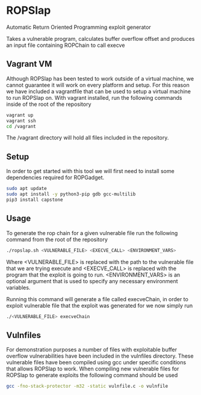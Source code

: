 # ROPSlap
Automatic Return Oriented Programming exploit generator

Takes a vulnerable program, calculates buffer overflow offset and produces an input file containing ROPChain to call execve

## Vagrant VM

Although ROPSlap has been tested to work outside of a virtual machine, we cannot guarantee it will work on every platform and setup. For this reason we have included a vagrantfile that can be used to setup a virtual machine to run ROPSlap on. With vagrant installed, run the following commands inside of the root of the repository

```bash
vagrant up
vagrant ssh
cd /vagrant
```
The /vagrant directory will hold all files included in the repository.

## Setup

In order to get started with this tool we will first need to install some dependencies required for ROPGadget. 

```bash
sudo apt update
sudo apt install -y python3-pip gdb gcc-multilib
pip3 install capstone
```

## Usage

To generate the rop chain for a given vulnerable file run the following command from the root of the repository

```bash
./ropslap.sh <VULNERABLE_FILE> <EXECVE_CALL> <ENVIRONMENT_VARS>
```

Where <VULNERABLE_FILE> is replaced with the path to the vulnerable file that we are trying execute and <EXECVE_CALL> is replaced with the program that the exploit is going to run. <ENVIRONMENT_VARS> is an optional argument that is used to specify any necessary environment variables.

Running this command will generate a file called execveChain, in order to exploit vulnerable file that the exploit was generated for we now simply run

```bash
./<VULNERABLE_FILE> execveChain
```

## Vulnfiles

For demonstration purposes a number of files with exploitable buffer overflow vulnerabilities have been included in the vulnfiles directory. These vulnerable files have been compiled using gcc under specific conditions that allows ROPSlap to work. When compiling new vulnerable files for ROPSlap to generate exploits the following command should be used

```bash
gcc -fno-stack-protector -m32 -static vulnfile.c -o vulnfile
```
